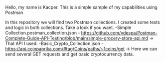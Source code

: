 Hello, my name is Kacper. This is a simple sample of my capabilities using Postman

In this repository we will find two Postman collections. I created some tests and logic in both collections. Take a look if you want.
  -Simple Collection.postman_collection.json - https://github.com/vdespa/Postman-Complete-Guide-API-Testing/blob/main/simple-grocery-store-api.md -> That API I used.
  -Basic_Crypto_Collection.json - https://api.coinpaprika.com/#tag/Coins/paths/~1coins/get -> Here we can send several GET requests and get basic cryptocurrency data.
